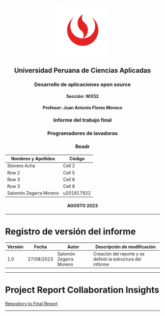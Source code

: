 <div align="center"> 

![logo upc](images/upc-logo.png)

## Universidad Peruana de Ciencias Aplicadas

### Desarrollo de aplicaciones open source

#### Sección: WX52

#### Profesor: Juan Antonio Flores Moroco

### Informe del trabajo final

### Programadores de lavadoras

### Readr


| Nombres y Apellidos | Código |
|----------|----------|
| Stevens Acha    | Cell 2   |
| Row 2    | Cell 5   |
| Row 3    | Cell 8   |
| Row 3    | Cell 8   |
| Salomón Zegarra Moreno    | u201917922   |

#### AGOSTO 2023
</div>

----

# Registro de versión del informe 

| Versión | Fecha | Autor | Descripción de modificación |
|----------|----------|----------|----------|
| 1.0   | 27/08/2023   | Salomón Zegarra Moreno |Creación del reporte y se definió la estructura del informe|

-----

# Project Report Collaboration Insights
[Repository to Final Report](https://github.com/Programadores-de-lavadoras/Report)

----
